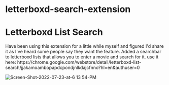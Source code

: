 # letterboxd-search-extension
<h1>Letterboxd List Search</h1>
<p>Have been using this extension for a little while myself and figured I'd share it as I've heard some people say they want the feature. Added a searchbar to letterboxd lists that allows you to enter a movie and search for it. use it here: https://chrome.google.com/webstore/detail/letterboxd-list-search/jjakamoambopapdcpondjnlkdajcfnno?hl=en&authuser=0</p>

![Screen-Shot-2022-07-23-at-6 13 54-PM](https://user-images.githubusercontent.com/84037300/180629281-338ea2fd-e4c4-4b81-8ec2-43f9a2600dc0.jpeg)
